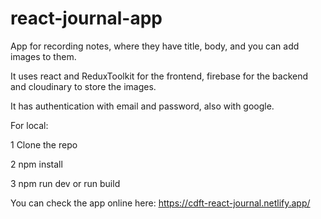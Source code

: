 # react-journal-app

App for recording notes, where they have title, body, and you can add images to them. 

It uses react and ReduxToolkit for the frontend, firebase for the backend and cloudinary to store the images. 

It has authentication with email and password, also with google.


For local: 

1 Clone the repo

2 npm install

3 npm run dev or run build

You can check the app online here: https://cdft-react-journal.netlify.app/
